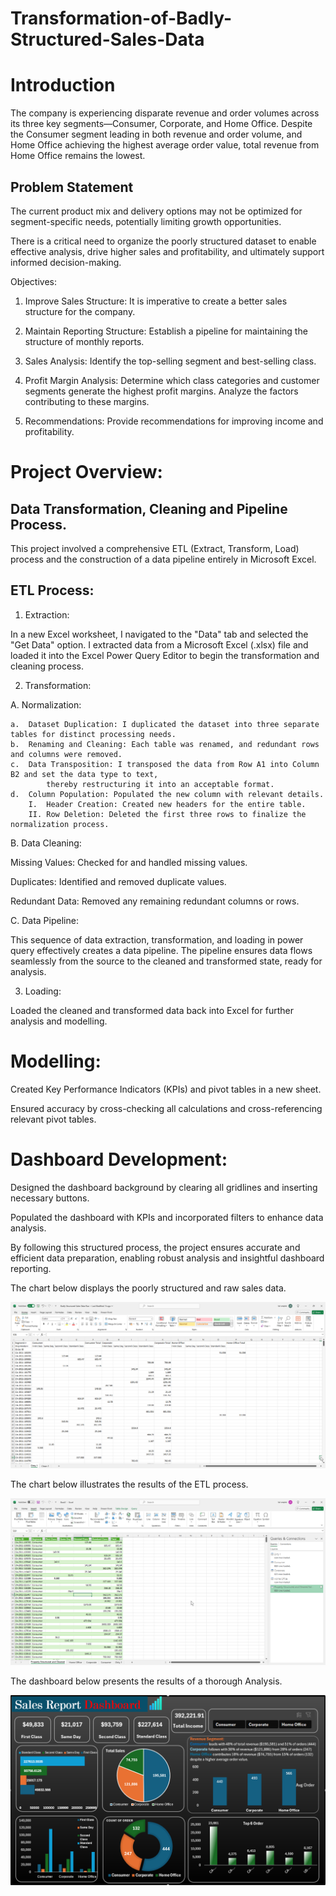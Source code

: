 # Transformation-of-Badly-Structured-Sales-Data

# Introduction

The company is experiencing disparate revenue and order volumes across its three key segments—Consumer, Corporate, and Home Office. Despite the Consumer segment leading in both revenue and order volume, 
and Home Office achieving the highest average order value, total revenue from Home Office remains the lowest. 

## Problem Statement

The current product mix and delivery options may not be optimized for segment-specific needs, potentially limiting growth opportunities. 

There is a critical need to organize the poorly structured dataset to enable effective analysis, drive higher sales and profitability, and ultimately support informed decision-making.

Objectives:

1.  Improve Sales Structure:
    It is imperative to create a better sales structure for the company.
    
2.  Maintain Reporting Structure: Establish a pipeline for maintaining the structure of monthly reports.

3.  Sales Analysis:
    Identify the top-selling segment and best-selling class.

4.  Profit Margin Analysis:
    Determine which class categories and customer segments generate the highest profit margins.
    Analyze the factors contributing to these margins.

5.  Recommendations:
    Provide recommendations for improving income and profitability.

# Project Overview:

## Data Transformation, Cleaning and Pipeline Process.

This project involved a comprehensive ETL (Extract, Transform, Load) process and the construction of a data pipeline entirely in Microsoft Excel.

## ETL Process:

1. Extraction:
   
In a new Excel worksheet, I navigated to the "Data" tab and selected the "Get Data" option.
I extracted data from a Microsoft Excel (.xlsx) file and loaded it into the Excel Power Query Editor to begin the transformation and cleaning process.

2. Transformation:

  A. Normalization:

    a. 	Dataset Duplication: I duplicated the dataset into three separate tables for distinct processing needs.
    b.	Renaming and Cleaning: Each table was renamed, and redundant rows and columns were removed.
    c.	Data Transposition: I transposed the data from Row A1 into Column B2 and set the data type to text, 
            thereby restructuring it into an acceptable format.
    d.	Column Population: Populated the new column with relevant details.
        I.	Header Creation: Created new headers for the entire table.
        II.	Row Deletion: Deleted the first three rows to finalize the normalization process.

B. Data Cleaning:

   Missing Values: Checked for and handled missing values.
   
   Duplicates: Identified and removed duplicate values.
   
   Redundant Data: Removed any remaining redundant columns or rows.

C.  Data Pipeline:

This sequence of data extraction, transformation, and loading in power query effectively creates a data pipeline. The pipeline ensures data flows seamlessly from the source to the cleaned and transformed state, ready for analysis.

3. Loading:
   
Loaded the cleaned and transformed data back into Excel for further analysis and modelling.

# Modelling:

Created Key Performance Indicators (KPIs) and pivot tables in a new sheet.

Ensured accuracy by cross-checking all calculations and cross-referencing relevant pivot tables.


# Dashboard Development:

Designed the dashboard background by clearing all gridlines and inserting necessary buttons.

Populated the dashboard with KPIs and incorporated filters to enhance data analysis.

By following this structured process, the project ensures accurate and efficient data preparation, enabling robust analysis and insightful dashboard reporting.

The chart below displays the poorly structured and raw sales data.

![](Badly_Structured_Sales_Data.png)


The chart below illustrates the results of the ETL process.

![](Cleaned_Properly_Structured_Sales_Data.png)


The dashboard below presents the results of a thorough Analysis.

![](Cleaned_Well_Structured_Sales_Data_Dashboard.png)
